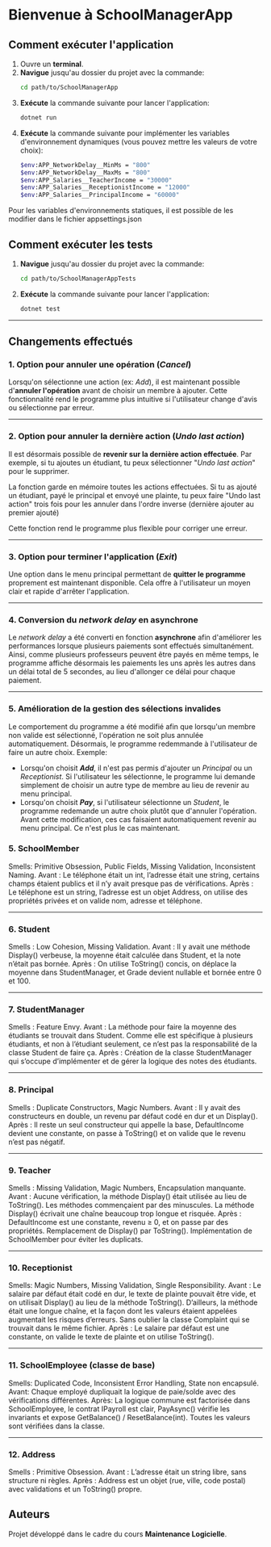 # Bienvenue à **SchoolManagerApp**

## Comment exécuter l'application
1. Ouvre un **terminal**.
2. **Navigue** jusqu'au dossier du projet avec la commande:
   ```bash
   cd path/to/SchoolManagerApp
   ```
3. **Exécute** la commande suivante pour lancer l'application:
   ```bash
   dotnet run
   ```
4. **Exécute** la commande suivante pour implémenter les variables d'environnement dynamiques (vous pouvez mettre les valeurs de votre choix):
   ```bash
   $env:APP_NetworkDelay__MinMs = "800"
   $env:APP_NetworkDelay__MaxMs = "800"
   $env:APP_Salaries__TeacherIncome = "30000"
   $env:APP_Salaries__ReceptionistIncome = "12000"
   $env:APP_Salaries__PrincipalIncome = "60000"
   ```
Pour les variables d'environnements statiques, il est possible de les modifier dans le fichier appsettings.json 

## Comment exécuter les tests
1. **Navigue** jusqu'au dossier du projet avec la commande:
   ```bash
   cd path/to/SchoolManagerAppTests
   ```
2. **Exécute** la commande suivante pour lancer l'application:
   ```bash
   dotnet test
   ```
---

## Changements effectués

### 1. Option pour **annuler une opération (_Cancel_)**
Lorsqu'on sélectionne une action (ex: _Add_), il est maintenant possible d'**annuler l'opération** avant de choisir un membre à ajouter.
Cette fonctionnalité rend le programme plus intuitive si l'utilisateur change d'avis ou sélectionne par erreur.

---

### 2. Option pour **annuler la dernière action (_Undo last action_)**
Il est désormais possible de **revenir sur la dernière action effectuée**.
Par exemple, si tu ajoutes un étudiant, tu peux sélectionner "_Undo last action_" pour le supprimer.

La fonction garde en mémoire toutes les actions effectuées.
Si tu as ajouté un étudiant, payé le principal et envoyé une plainte, tu peux faire "Undo last action" trois fois pour les annuler dans l'ordre inverse (dernière ajouter au premier ajouté)

Cette fonction rend le programme plus flexible pour corriger une erreur.

---

### 3. Option pour **terminer l'application (_Exit_)**
Une option dans le menu principal permettant de **quitter le programme** proprement est maintenant disponible.
Cela offre à l'utilisateur un moyen clair et rapide d'arrêter l'application.

---

### 4. Conversion du **_network delay_** en **asynchrone**
Le _network delay_ a été converti en fonction **asynchrone** afin d'améliorer les performances lorsque plusieurs paiements sont effectués simultanément.
Ainsi, comme plusieurs professeurs peuvent être payés en même temps, le programme affiche désormais les paiements les uns après les autres dans un délai total de 5 secondes, au lieu d'allonger ce délai pour chaque paiement.

---
### 5. Amélioration de la gestion des sélections invalides
Le comportement du programme a été modifié afin que lorsqu'un membre non valide est sélectionné, l'opération ne soit plus annulée automatiquement.
Désormais, le programme redemmande à l'utilisateur de faire un autre choix.
Exemple:
- Lorsqu'on choisit **_Add_**, il n'est pas permis d'ajouter un _Principal_ ou un _Receptionist_. Si l'utilisateur les sélectionne, le programme lui demande simplement de choisir un autre type de membre au lieu de revenir au menu principal.
- Lorsqu'on choisit **_Pay_**, si l'utilisateur sélectionne un _Student_, le programme redemande un autre choix plutôt que d'annuler l'opération.
Avant cette modification, ces cas faisaient automatiquement revenir au menu principal. Ce n'est plus le cas maintenant.

### 5. SchoolMember
Smells: Primitive Obsession, Public Fields, Missing Validation, Inconsistent Naming.
Avant : Le téléphone était un int, l’adresse était une string, certains champs étaient publics et il n’y avait presque pas de vérifications.
Après : Le téléphone est un string, l’adresse est un objet Address, on utilise des propriétés privées et on valide nom, adresse et téléphone.

---

### 6. Student
Smells : Low Cohesion, Missing Validation.
Avant : Il y avait une méthode Display() verbeuse, la moyenne était calculée dans Student, et la note n’était pas bornée.
Après : On utilise ToString() concis, on déplace la moyenne dans StudentManager, et Grade devient nullable et bornée entre 0 et 100.

--- 

### 7. StudentManager
Smells : Feature Envy.
Avant : La méthode pour faire la moyenne des étudiants se trouvait dans Student. Comme elle est spécifique à plusieurs étudiants, et non à l’étudiant seulement, ce n’est pas la responsabilité de la classe Student de faire ça.
Après : Création de la classe StudentManager qui s’occupe d’implémenter et de gérer la logique des notes des étudiants.

---

### 8. Principal
Smells : Duplicate Constructors, Magic Numbers.
Avant : Il y avait des constructeurs en double, un revenu par défaut codé en dur et un Display().
Après : Il reste un seul constructeur qui appelle la base, DefaultIncome devient une constante, on passe à ToString() et on valide que le revenu n’est pas négatif.

--- 

### 9. Teacher
Smells : Missing Validation, Magic Numbers, Encapsulation manquante.
Avant : Aucune vérification, la méthode Display() était utilisée au lieu de ToString(). Les méthodes commençaient par des minuscules. La méthode Display() écrivait une chaîne beaucoup trop longue et risquée.
Après : DefaultIncome est une constante, revenu ≥ 0, et on passe par des propriétés. Remplacement de Display() par ToString(). Implémentation de SchoolMember pour éviter les duplicats.

---

### 10. Receptionist
Smells: Magic Numbers, Missing Validation, Single Responsibility.
Avant : Le salaire par défaut était codé en dur, le texte de plainte pouvait être vide, et on utilisait Display() au lieu de la méthode ToString(). D’ailleurs, la méthode était une longue chaîne, et la façon dont les valeurs étaient appelées augmentait les risques d’erreurs. Sans oublier la classe Complaint qui se trouvait dans le même fichier.
Après : Le salaire par défaut est une constante, on valide le texte de plainte et on utilise ToString().

---

### 11. SchoolEmployee (classe de base)
Smells: Duplicated Code, Inconsistent Error Handling, State non encapsulé.
Avant: Chaque employé dupliquait la logique de paie/solde avec des vérifications différentes.
Après: La logique commune est factorisée dans SchoolEmployee, le contrat IPayroll est clair, PayAsync() vérifie les invariants et expose GetBalance() / ResetBalance(int). Toutes les valeurs sont vérifiées dans la classe.

---

### 12. Address
Smells : Primitive Obsession.
Avant : L’adresse était un string libre, sans structure ni règles.
Après : Address est un objet (rue, ville, code postal) avec validations et un ToString() propre.


## Auteurs
Projet développé dans le cadre du cours **Maintenance Logicielle**.
